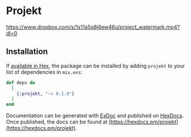 # Projekt
https://www.dropbox.com/s/1s11a5q8j6ew46u/project_watermark.mp4?dl=0  
  
## Installation

If [available in Hex](https://hex.pm/docs/publish), the package can be installed
by adding `projekt` to your list of dependencies in `mix.exs`:

```elixir
def deps do
  [
    {:projekt, "~> 0.1.0"}
  ]
end
```

Documentation can be generated with [ExDoc](https://github.com/elixir-lang/ex_doc)
and published on [HexDocs](https://hexdocs.pm). Once published, the docs can
be found at [https://hexdocs.pm/projekt](https://hexdocs.pm/projekt).

